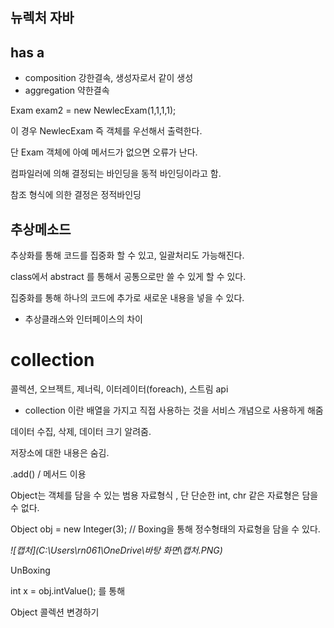 ## 뉴렉처 자바







## has a

- composition 	강한결속, 생성자로서 같이 생성
- aggregation   약한결속





Exam exam2 = new NewlecExam(1,1,1,1);

이 경우 NewlecExam 즉 객체를 우선해서 출력한다.

단 Exam 객체에 아예 메서드가 없으면 오류가 난다.



컴파일러에 의해 결정되는 바인딩을 동적 바인딩이라고 함.

참조 형식에 의한 결정은 정적바인딩





## 추상메소드

추상화를 통해 코드를 집중화 할 수 있고, 일괄처리도 가능해진다.

class에서 abstract 를 통해서 공통으로만 쓸 수 있게 할 수 있다.

집중화를 통해 하나의 코드에 추가로 새로운 내용을 넣을 수 있다.



- 추상클래스와 인터페이스의 차이






# collection

콜렉션, 오브젝트, 제너릭, 이터레이터(foreach), 스트림 api



- collection 이란 배열을 가지고 직접 사용하는 것을 서비스 개념으로 사용하게 해줌

데이터 수집, 삭제, 데이터 크기 알려줌.

저장소에 대한 내용은 숨김.

.add()  / 메서드 이용





Object는 객체를 담을 수 있는 범용 자료형식 , 단 단순한 int, chr 같은 자료형은 담을 수 없다.

Object obj = new Integer(3);    // Boxing을 통해 정수형태의 자료형을 담을 수 있다.

*![캡처](C:\Users\rn061\OneDrive\바탕 화면\캡처.PNG)*

UnBoxing 

int x = obj.intValue(); 를 통해 





Object 콜렉션 변경하기





